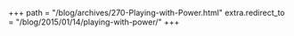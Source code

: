 +++
path = "/blog/archives/270-Playing-with-Power.html"
extra.redirect_to = "/blog/2015/01/14/playing-with-power/"
+++
